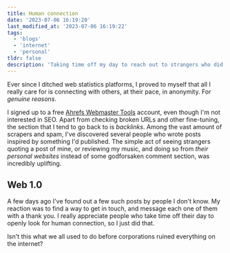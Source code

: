 ```yaml
---
title: Human connection
date: '2023-07-06 16:19:20'
last_modified_at: '2023-07-06 16:19:22'
tags:
  - 'blogs'
  - 'internet'
  - 'personal'
tldr: false
description: 'Taking time off my day to reach out to strangers who did something nice to me on the internet.'
---
```

Ever since I ditched web statistics platforms, I proved to myself that all I really care for is connecting with others, at their pace, in anonymity. For _genuine reasons_.

I signed up to a free [Ahrefs Webmaster Tools](https://ahrefs.com/webmaster-tools) account, even though I'm not interested in SEO. Apart from checking broken URLs and other fine-tuning, the section that I tend to go back to is _backlinks_. Among the vast amount of scrapers and spam, I've discovered several people who wrote posts inspired by something I'd published. The simple act of seeing strangers quoting a post of mine, or reviewing my music, and doing so from _their personal websites_ instead of some godforsaken comment section, was incredibly uplifting.

## Web 1.0

A few days ago I've found out a few such posts by people I don't know. My reaction was to find a way to get in touch, and message each one of them with a thank you. I really appreciate people who take time off their day to openly look for human connection, so I just did that.

Isn't this what we all used to do before corporations ruined everything on the internet?
